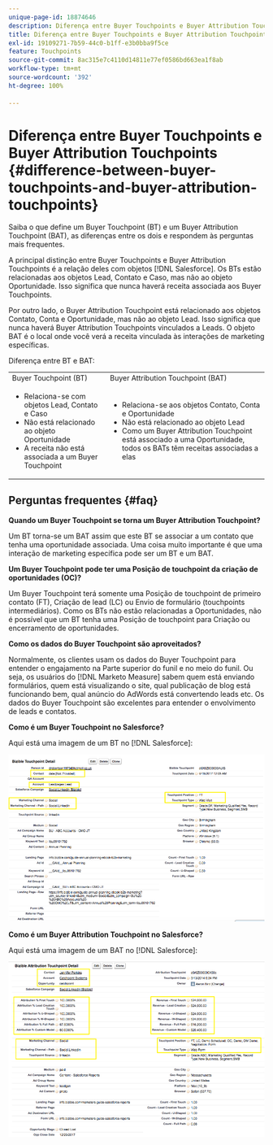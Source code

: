 ```yaml
---
unique-page-id: 18874646
description: Diferença entre Buyer Touchpoints e Buyer Attribution Touchpoints - [!DNL Marketo Measure] - Documentação do produto
title: Diferença entre Buyer Touchpoints e Buyer Attribution Touchpoints
exl-id: 19109271-7b59-44c0-b1ff-e3b0bba9f5ce
feature: Touchpoints
source-git-commit: 8ac315e7c4110d14811e77ef0586bd663ea1f8ab
workflow-type: tm+mt
source-wordcount: '392'
ht-degree: 100%

---
```


# Diferença entre Buyer Touchpoints e Buyer Attribution Touchpoints {#difference-between-buyer-touchpoints-and-buyer-attribution-touchpoints}

Saiba o que define um Buyer Touchpoint (BT) e um Buyer Attribution Touchpoint (BAT), as diferenças entre os dois e respondem às perguntas mais frequentes.

A principal distinção entre Buyer Touchpoints e Buyer Attribution Touchpoints é a relação deles com objetos [!DNL Salesforce]. Os BTs estão relacionadas aos objetos Lead, Contato e Caso, mas não ao objeto Oportunidade. Isso significa que nunca haverá receita associada aos Buyer Touchpoints.

Por outro lado, o Buyer Attribution Touchpoint está relacionado aos objetos Contato, Conta e Oportunidade, mas não ao objeto Lead. Isso significa que nunca haverá Buyer Attribution Touchpoints vinculados a Leads. O objeto BAT é o local onde você verá a receita vinculada às interações de marketing específicas.

Diferença entre BT e BAT:

<table> 
 <colgroup> 
  <col> 
  <col> 
 </colgroup> 
 <tbody> 
  <tr> 
   <td>Buyer Touchpoint (BT)</td> 
   <td>Buyer Attribution Touchpoint (BAT)</td> 
  </tr> 
  <tr> 
   <td> 
    <ul> 
     <li>Relaciona-se com objetos Lead, Contato e Caso</li> 
     <li>Não está relacionado ao objeto Oportunidade</li> 
     <li>A receita não está associada a um Buyer Touchpoint</li> 
    </ul></td> 
   <td> 
    <ul> 
     <li>Relaciona-se aos objetos Contato, Conta e Oportunidade</li> 
     <li>Não está relacionado ao objeto Lead</li> 
     <li>Como um Buyer Attribution Touchpoint está associado a uma Oportunidade, todos os BATs têm receitas associadas a elas</li> 
    </ul></td> 
  </tr> 
 </tbody> 
</table>

## Perguntas frequentes {#faq}

**Quando um Buyer Touchpoint se torna um Buyer Attribution Touchpoint?**

Um BT torna-se um BAT assim que este BT se associar a um contato que tenha uma oportunidade associada. Uma coisa muito importante é que uma interação de marketing específica pode ser um BT e um BAT.

**Um Buyer Touchpoint pode ter uma Posição de touchpoint da criação de oportunidades (OC)?**

Um Buyer Touchpoint terá somente uma Posição de touchpoint de primeiro contato (FT), Criação de lead (LC) ou Envio de formulário (touchpoints intermediários). Como os BTs não estão relacionadas a Oportunidades, não é possível que um BT tenha uma Posição de touchpoint para Criação ou encerramento de oportunidades.

**Como os dados do Buyer Touchpoint são aproveitados?**

Normalmente, os clientes usam os dados do Buyer Touchpoint para entender o engajamento na Parte superior do funil e no meio do funil. Ou seja, os usuários do [!DNL Marketo Measure] sabem quem está enviando formulários, quem está visualizando o site, qual publicação de blog está funcionando bem, qual anúncio do AdWords está convertendo leads etc. Os dados do Buyer Touchpoint são excelentes para entender o envolvimento de leads e contatos.

**Como é um Buyer Touchpoint no Salesforce?**

Aqui está uma imagem de um BT no [!DNL Salesforce]:

![](assets/1.png)

**Como é um Buyer Attribution Touchpoint no Salesforce?**

Aqui está uma imagem de um BAT no [!DNL Salesforce]:

![](assets/2.png)

